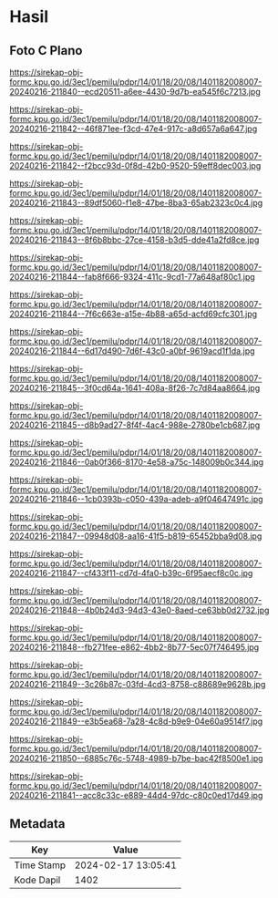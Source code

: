 # Hasil

## Foto C Plano

https://sirekap-obj-formc.kpu.go.id/3ec1/pemilu/pdpr/14/01/18/20/08/1401182008007-20240216-211840--ecd20511-a6ee-4430-9d7b-ea545f6c7213.jpg

https://sirekap-obj-formc.kpu.go.id/3ec1/pemilu/pdpr/14/01/18/20/08/1401182008007-20240216-211842--46f871ee-f3cd-47e4-917c-a8d657a6a647.jpg

https://sirekap-obj-formc.kpu.go.id/3ec1/pemilu/pdpr/14/01/18/20/08/1401182008007-20240216-211842--f2bcc93d-0f8d-42b0-9520-59eff8dec003.jpg

https://sirekap-obj-formc.kpu.go.id/3ec1/pemilu/pdpr/14/01/18/20/08/1401182008007-20240216-211843--89df5060-f1e8-47be-8ba3-65ab2323c0c4.jpg

https://sirekap-obj-formc.kpu.go.id/3ec1/pemilu/pdpr/14/01/18/20/08/1401182008007-20240216-211843--8f6b8bbc-27ce-4158-b3d5-dde41a2fd8ce.jpg

https://sirekap-obj-formc.kpu.go.id/3ec1/pemilu/pdpr/14/01/18/20/08/1401182008007-20240216-211844--fab8f666-9324-411c-9cd1-77a648af80c1.jpg

https://sirekap-obj-formc.kpu.go.id/3ec1/pemilu/pdpr/14/01/18/20/08/1401182008007-20240216-211844--7f6c663e-a15e-4b88-a65d-acfd69cfc301.jpg

https://sirekap-obj-formc.kpu.go.id/3ec1/pemilu/pdpr/14/01/18/20/08/1401182008007-20240216-211844--6d17d490-7d6f-43c0-a0bf-9619acd1f1da.jpg

https://sirekap-obj-formc.kpu.go.id/3ec1/pemilu/pdpr/14/01/18/20/08/1401182008007-20240216-211845--3f0cd64a-1641-408a-8f26-7c7d84aa8664.jpg

https://sirekap-obj-formc.kpu.go.id/3ec1/pemilu/pdpr/14/01/18/20/08/1401182008007-20240216-211845--d8b9ad27-8f4f-4ac4-988e-2780be1cb687.jpg

https://sirekap-obj-formc.kpu.go.id/3ec1/pemilu/pdpr/14/01/18/20/08/1401182008007-20240216-211846--0ab0f366-8170-4e58-a75c-148009b0c344.jpg

https://sirekap-obj-formc.kpu.go.id/3ec1/pemilu/pdpr/14/01/18/20/08/1401182008007-20240216-211846--1cb0393b-c050-439a-adeb-a9f04647491c.jpg

https://sirekap-obj-formc.kpu.go.id/3ec1/pemilu/pdpr/14/01/18/20/08/1401182008007-20240216-211847--09948d08-aa16-41f5-b819-65452bba9d08.jpg

https://sirekap-obj-formc.kpu.go.id/3ec1/pemilu/pdpr/14/01/18/20/08/1401182008007-20240216-211847--cf433f11-cd7d-4fa0-b39c-6f95aecf8c0c.jpg

https://sirekap-obj-formc.kpu.go.id/3ec1/pemilu/pdpr/14/01/18/20/08/1401182008007-20240216-211848--4b0b24d3-94d3-43e0-8aed-ce63bb0d2732.jpg

https://sirekap-obj-formc.kpu.go.id/3ec1/pemilu/pdpr/14/01/18/20/08/1401182008007-20240216-211848--fb271fee-e862-4bb2-8b77-5ec07f746495.jpg

https://sirekap-obj-formc.kpu.go.id/3ec1/pemilu/pdpr/14/01/18/20/08/1401182008007-20240216-211849--3c26b87c-03fd-4cd3-8758-c88689e9628b.jpg

https://sirekap-obj-formc.kpu.go.id/3ec1/pemilu/pdpr/14/01/18/20/08/1401182008007-20240216-211849--e3b5ea68-7a28-4c8d-b9e9-04e60a9514f7.jpg

https://sirekap-obj-formc.kpu.go.id/3ec1/pemilu/pdpr/14/01/18/20/08/1401182008007-20240216-211850--6885c76c-5748-4989-b7be-bac42f8500e1.jpg

https://sirekap-obj-formc.kpu.go.id/3ec1/pemilu/pdpr/14/01/18/20/08/1401182008007-20240216-211841--acc8c33c-e889-44d4-97dc-c80c0ed17d49.jpg


## Metadata

| Key        | Value               |
| ---------- | ------------------- |
| Time Stamp | 2024-02-17 13:05:41 |
| Kode Dapil | 1402                |



